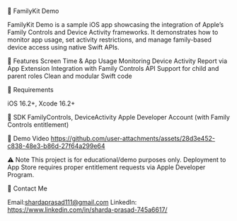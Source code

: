 📱 FamilyKit Demo

FamilyKit Demo is a sample iOS app showcasing the integration of Apple’s Family Controls and Device Activity frameworks. It demonstrates how to monitor app usage, set activity restrictions, and manage family-based device access using native Swift APIs.

🔧 Features
Screen Time & App Usage Monitoring
Device Activity Report via App Extension
Integration with Family Controls API
Support for child and parent roles
Clean and modular Swift code

🚀 Requirements

iOS 16.2+,
Xcode 16.2+

🚀 SDK
FamilyControls,
DeviceActivity
Apple Developer Account (with Family Controls entitlement)

🎥 Demo Video
https://github.com/user-attachments/assets/28d3e452-c838-48e3-b86d-27f64a299e64



⚠️ Note
This project is for educational/demo purposes only. Deployment to App Store requires proper entitlement requests via Apple Developer Program.

📧 Contact Me

Email:shardaprasad111@gmail.com
LinkedIn: https://www.linkedin.com/in/sharda-prasad-745a6617/
